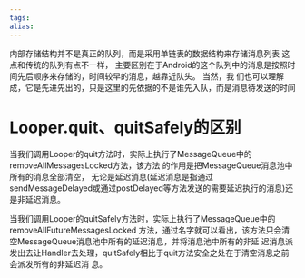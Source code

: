 ```yaml
---
tags: 
alias:
---
```


内部存储结构并不是真正的队列，而是采用单链表的数据结构来存储消息列表 这点和传统的队列有点不一样， 主要区别在于Android的这个队列中的消息是按照时间先后顺序来存储的，时间较早的消息，越靠近队头。 当然，我 们也可以理解成，它是先进先出的，只是这里的先依据的不是谁先入队，而是消息待发送的时间
# Looper.quit、quitSafely的区别

当我们调用Looper的quit方法时，实际上执行了MessageQueue中的removeAllMessagesLocked方法，该方法 的作用是把MessageQueue消息池中所有的消息全部清空， 无论是延迟消息(延迟消息是指通过 sendMessageDelayed或通过postDelayed等方法发送的需要延迟执行的消息)还是非延迟消息。

当我们调用Looper的quitSafely方法时，实际上执行了MessageQueue中的removeAllFutureMessagesLocked 方法，通过名字就可以看出，该方法只会清空MessageQueue消息池中所有的延迟消息，并将消息池中所有的非延 迟消息派发出去让Handler去处理，quitSafely相比于quit方法安全之处在于清空消息之前会派发所有的非延迟消 息。



